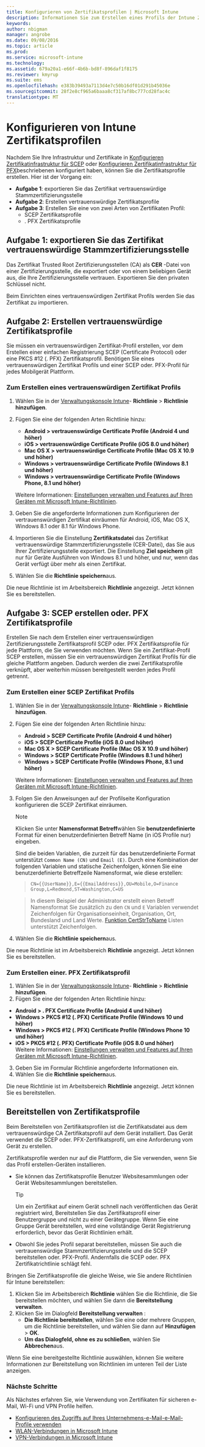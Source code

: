 ```yaml
---
title: Konfigurieren von Zertifikatsprofilen | Microsoft Intune
description: Informationen Sie zum Erstellen eines Profils der Intune Zertifikat.
keywords: 
author: nbigman
manager: angrobe
ms.date: 09/08/2016
ms.topic: article
ms.prod: 
ms.service: microsoft-intune
ms.technology: 
ms.assetid: 679a20a1-e66f-4b6b-bd8f-896daf1f8175
ms.reviewer: kmyrup
ms.suite: ems
ms.openlocfilehash: e383b39493a7113d4e7c50b16df01d291b45036e
ms.sourcegitcommit: 28f2e8cf965a6baaa8cf317af8bc777cd28fac4c
translationtype: MT
---
```

# Konfigurieren von Intune Zertifikatsprofilen
Nachdem Sie Ihre Infrastruktur und Zertifikate in [Konfigurieren Zertifikatinfrastruktur für SCEP](configure-certificate-infrastructure-for-scep.md) oder [Konfigurieren Zertifikatinfrastruktur für PFX](configure-certificate-infrastructure-for-pfx.md)beschriebenen konfiguriert haben, können Sie die Zertifikatsprofile erstellen. Hier ist der Vorgang ein:

- **Aufgabe 1**: exportieren Sie das Zertifikat vertrauenswürdige Stammzertifizierungsstelle
- **Aufgabe 2**: Erstellen vertrauenswürdige Zertifikatsprofile
- **Aufgabe 3**: Erstellen Sie eine von zwei Arten von Zertifikaten Profil:
  - SCEP Zertifikatsprofile
  - . PFX Zertifikatsprofile

## **Aufgabe 1**: exportieren Sie das Zertifikat vertrauenswürdige Stammzertifizierungsstelle
Das Zertifikat Trusted Root Zertifizierungsstellen (CA) als **CER** -Datei von einer Zertifizierungsstelle, die exportiert oder von einem beliebigen Gerät aus, die Ihre Zertifizierungsstelle vertrauen. Exportieren Sie den privaten Schlüssel nicht.

Beim Einrichten eines vertrauenswürdigen Zertifikat Profils werden Sie das Zertifikat zu importieren.

## **Aufgabe 2**: Erstellen vertrauenswürdige Zertifikatsprofile
Sie müssen ein vertrauenswürdigen Zertifikat-Profil erstellen, vor dem Erstellen einer einfachen Registrierung SCEP (Certificate Protocol) oder eine PKCS #12 (. PFX) Zertifikatsprofil. Benötigen Sie eines vertrauenswürdigen Zertifikat Profils und einer SCEP oder. PFX-Profil für jedes Mobilgerät Plattform.

### Zum Erstellen eines vertrauenswürdigen Zertifikat Profils

1.  Wählen Sie in der [Verwaltungskonsole Intune](https://manage.microsoft.com)- **Richtlinie** &gt; **Richtlinie hinzufügen**.
2.  Fügen Sie eine der folgenden Arten Richtlinie hinzu:
    - **Android &gt; vertrauenswürdige Certificate Profile (Android 4 und höher)**
    - **iOS &gt; vertrauenswürdige Certificate Profile (iOS 8.0 und höher)**
    - **Mac OS X &gt; vertrauenswürdige Certificate Profile (Mac OS X 10.9 und höher)**
    - **Windows &gt; vertrauenswürdige Certificate Profile (Windows 8.1 und höher)**
    - **Windows &gt; vertrauenswürdige Certificate Profile (Windows Phone, 8.1 und höher)**

    Weitere Informationen: [Einstellungen verwalten und Features auf Ihren Geräten mit Microsoft Intune-Richtlinien](manage-settings-and-features-on-your-devices-with-microsoft-intune-policies.md).

3.  Geben Sie die angeforderte Informationen zum Konfigurieren der vertrauenswürdigen Zertifikat einräumen für Android, iOS, Mac OS X, Windows 8.1 oder 8.1 für Windows Phone. 
4.  Importieren Sie die Einstellung **Zertifikatsdatei** das Zertifikat vertrauenswürdige Stammzertifizierungsstelle (CER-Datei), das Sie aus Ihrer Zertifizierungsstelle exportiert. Die Einstellung **Ziel speichern** gilt nur für Geräte Ausführen von Windows 8.1 und höher, und nur, wenn das Gerät verfügt über mehr als einen Zertifikat.
    
4.  Wählen Sie die **Richtlinie speichern**aus.

Die neue Richtlinie ist im Arbeitsbereich **Richtlinie** angezeigt. Jetzt können Sie es bereitstellen.

## **Aufgabe 3**: SCEP erstellen oder. PFX Zertifikatsprofile
Erstellen Sie nach dem Erstellen einer vertrauenswürdigen Zertifizierungsstelle Zertifikatsprofil SCEP oder. PFX Zertifikatsprofile für jede Plattform, die Sie verwenden möchten. Wenn Sie ein Zertifikat-Profil SCEP erstellen, müssen Sie ein vertrauenswürdigen Zertifikat Profils für die gleiche Plattform angeben. Dadurch werden die zwei Zertifikatsprofile verknüpft, aber weiterhin müssen bereitgestellt werden jedes Profil getrennt.

### Zum Erstellen einer SCEP Zertifikat Profils

1.  Wählen Sie in der [Verwaltungskonsole Intune](https://manage.microsoft.com)- **Richtlinie** &gt; **Richtlinie hinzufügen**.
2.  Fügen Sie eine der folgenden Arten Richtlinie hinzu:
    - **Android &gt; SCEP Certificate Profile (Android 4 und höher)**
    - **iOS &gt; SCEP Certificate Profile (iOS 8.0 und höher)**
    - **Mac OS X &gt; SCEP Certificate Profile (Mac OS X 10.9 und höher)**
    - **Windows &gt; SCEP Certificate Profile (Windows 8.1 und höher)**
    - **Windows &gt; SCEP Certificate Profile (Windows Phone, 8.1 und höher)**

    Weitere Informationen: [Einstellungen verwalten und Features auf Ihren Geräten mit Microsoft Intune-Richtlinien](manage-settings-and-features-on-your-devices-with-microsoft-intune-policies.md).

3.  Folgen Sie den Anweisungen auf der Profilseite Konfiguration konfigurieren die SCEP Zertifikat einräumen.
    > [!NOTE]
    >
    > Klicken Sie unter **Namensformat Betreff**wählen Sie **benutzerdefinierte** Format für einen benutzerdefinierten Betreff Name (in iOS Profile nur) eingeben.
    >
    > Sind die beiden Variablen, die zurzeit für das benutzerdefinierte Format unterstützt `Common Name (CN)` und `Email (E)`. Durch eine Kombination der folgenden Variablen und statische Zeichenfolgen, können Sie eine benutzerdefinierte Betreffzeile Namensformat, wie diese erstellen:

    >     CN={{UserName}},E={{EmailAddress}},OU=Mobile,O=Finance Group,L=Redmond,ST=Washington,C=US

    > In diesem Beispiel der Administrator erstellt einen Betreff Namensformat Sie zusätzlich zu den `CN` und `E` Variablen verwendet Zeichenfolgen für Organisationseinheit, Organisation, Ort, Bundesland und Land Werte. [Funktion CertStrToName](https://msdn.microsoft.com/en-us/library/windows/desktop/aa377160.aspx) Listen unterstützt Zeichenfolgen.

4.  Wählen Sie die **Richtlinie speichern**aus.

Die neue Richtlinie ist im Arbeitsbereich **Richtlinie** angezeigt. Jetzt können Sie es bereitstellen.

### Zum Erstellen einer. PFX Zertifikatsprofil

1.  Wählen Sie in der [Verwaltungskonsole Intune](https://manage.microsoft.com)- **Richtlinie** &gt; **Richtlinie hinzufügen**.
2.  Fügen Sie eine der folgenden Arten Richtlinie hinzu:
  - **Android &gt; . PFX Certificate Profile (Android 4 und höher)**
  - **Windows &gt; PKCS #12 (. PFX) Certificate Profile (Windows 10 und höher)**
  - **Windows &gt; PKCS #12 (. PFX) Certificate Profile (Windows Phone 10 und höher)**
  - **iOS > PKCS #12 (. PFX) Certificate Profile (iOS 8.0 und höher)**    
    Weitere Informationen: [Einstellungen verwalten und Features auf Ihren Geräten mit Microsoft Intune-Richtlinien](manage-settings-and-features-on-your-devices-with-microsoft-intune-policies.md).
3.  Geben Sie im Formular Richtlinie angeforderte Informationen ein.
4.  Wählen Sie die **Richtlinie speichern**aus.

Die neue Richtlinie ist im Arbeitsbereich **Richtlinie** angezeigt. Jetzt können Sie es bereitstellen.

## Bereitstellen von Zertifikatsprofile
Beim Bereitstellen von Zertifikatsprofilen ist die Zertifikatsdatei aus dem vertrauenswürdige CA Zertifikatsprofil auf dem Gerät installiert. Das Gerät verwendet die SCEP oder. PFX-Zertifikatsprofil, um eine Anforderung vom Gerät zu erstellen.

Zertifikatsprofile werden nur auf die Plattform, die Sie verwenden, wenn Sie das Profil erstellen-Geräten installieren.

-   Sie können das Zertifikatsprofile Benutzer Websitesammlungen oder Gerät Websitesammlungen bereitstellen.

    > [!TIP]
    > Um ein Zertifikat auf einem Gerät schnell nach veröffentlichen das Gerät registriert wird, Bereitstellen Sie das Zertifikatsprofil einer Benutzergruppe und nicht zu einer Gerätegruppe. Wenn Sie eine Gruppe Gerät bereitstellen, wird eine vollständige Gerät Registrierung erforderlich, bevor das Gerät Richtlinien erhält.

-   Obwohl Sie jedes Profil separat bereitstellen, müssen Sie auch die vertrauenswürdige Stammzertifizierungsstelle und die SCEP bereitstellen oder. PFX-Profil. Andernfalls die SCEP oder. PFX Zertifikatrichtlinie schlägt fehl.

Bringen Sie Zertifikatsprofile die gleiche Weise, wie Sie andere Richtlinien für Intune bereitstellen:

1.  Klicken Sie im Arbeitsbereich **Richtlinie** wählen Sie die Richtlinie, die Sie bereitstellen möchten, und wählen Sie dann die **Bereitstellung verwalten**.
2.  Klicken Sie im Dialogfeld **Bereitstellung verwalten** :
    -   **Die Richtlinie bereitstellen**, wählen Sie eine oder mehrere Gruppen, um die Richtlinie bereitstellen, und wählen Sie dann auf **Hinzufügen** &gt; **OK**.
    -   **Um das Dialogfeld, ohne es zu schließen**, wählen Sie **Abbrechen**aus.

Wenn Sie eine bereitgestellte Richtlinie auswählen, können Sie weitere Informationen zur Bereitstellung von Richtlinien im unteren Teil der Liste anzeigen.

### Nächste Schritte

Als Nächstes erfahren Sie, wie Verwendung von Zertifikaten für sicheren e-Mail, Wi-Fi und VPN Profile helfen.

-  [Konfigurieren des Zugriffs auf Ihres Unternehmens-e-Mail-e-Mail-Profile verwenden](configure-access-to-corporate-email-using-email-profiles-with-Microsoft-Intune.md)
-  [WLAN-Verbindungen in Microsoft Intune](wi-fi-connections-in-microsoft-intune.md)
-  [VPN-Verbindungen in Microsoft Intune](vpn-connections-in-microsoft-intune.md)
